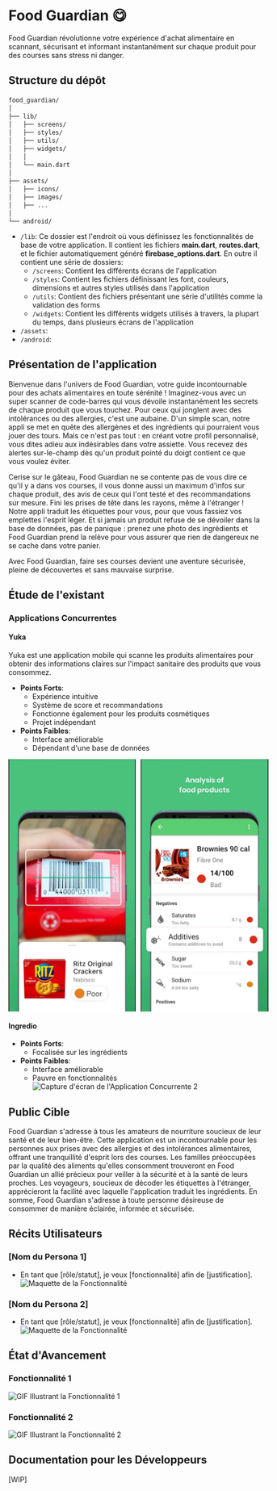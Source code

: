 # Food Guardian 😋

Food Guardian révolutionne votre expérience d'achat alimentaire en scannant, sécurisant et informant instantanément sur chaque produit pour des courses sans stress ni danger.

## Structure du dépôt

~~~text
food_guardian/
│
├── lib/
│   ├── screens/
│   ├── styles/
│   ├── utils/
│   ├── widgets/
│   │
│   └── main.dart
│
├── assets/
│   ├── icons/
│   ├── images/
│   ├── ...
│
└── android/
~~~

<!-- - `/maquettes`: Contient les maquettes visuelles de l'application. -->
- `/lib`: Ce dossier est l'endroit où vous définissez les fonctionnalités de base de votre application. Il contient les fichiers **main.dart**, **routes.dart**, et le fichier automatiquement généré **firebase_options.dart**. En outre il contient une série de dossiers:
  - `/screens`: Contient les différents écrans de l'application
  - `/styles`: Contient les fichiers définissant les font, couleurs, dimensions et autres styles utilisés dans l'application
  - `/utils`: Contient des fichiers présentant une série d'utilités comme la validation des forms
  - `/widgets`: Contient les différents widgets utilisés à travers, la plupart du temps, dans plusieurs écrans de l'application
- `/assets`: 
- `/android`:

## Présentation de l'application

Bienvenue dans l'univers de Food Guardian, votre guide incontournable pour des achats alimentaires en toute sérénité ! Imaginez-vous avec un super scanner de code-barres qui vous dévoile instantanément les secrets de chaque produit que vous touchez. Pour ceux qui jonglent avec des intolérances ou des allergies, c'est une aubaine. D'un simple scan, notre appli se met en quête des allergènes et des ingrédients qui pourraient vous jouer des tours. Mais ce n'est pas tout : en créant votre profil personnalisé, vous dites adieu aux indésirables dans votre assiette. Vous recevez des alertes sur-le-champ dès qu'un produit pointé du doigt contient ce que vous voulez éviter.

Cerise sur le gâteau, Food Guardian ne se contente pas de vous dire ce qu'il y a dans vos courses, il vous donne aussi un maximum d'infos sur chaque produit, des avis de ceux qui l'ont testé et des recommandations sur mesure. Fini les prises de tête dans les rayons, même à l'étranger ! Notre appli traduit les étiquettes pour vous, pour que vous fassiez vos emplettes l'esprit léger. Et si jamais un produit refuse de se dévoiler dans la base de données, pas de panique : prenez une photo des ingrédients et Food Guardian prend la relève pour vous assurer que rien de dangereux ne se cache dans votre panier.

Avec Food Guardian, faire ses courses devient une aventure sécurisée, pleine de découvertes et sans mauvaise surprise.

## Étude de l'existant

### Applications Concurrentes

#### Yuka
Yuka est une application mobile qui scanne les produits alimentaires pour obtenir des informations claires sur l'impact sanitaire des produits que vous consommez.
- **Points Forts**:
  - Expérience intuitive
  - Système de score et recommandations
  - Fonctionne également pour les produits cosmétiques
  - Projet indépendant
- **Points Faibles**:
  - Interface améliorable
  - Dépendant d'une base de données

<div style="display: flex;">
    <img src="/assets/screenshots/yuka1.jpg" alt="Capture d'écran de l'application Yuka" height="500" style="margin-right: 10px;">
    <img src="/assets/screenshots/yuka2.jpg" alt="Capture d'écran de l'application Yuka" height="500">
</div>

#### Ingredio
- **Points Forts**:
  - Focalisée sur les ingrédients
- **Points Faibles**:
  - Interface améliorable
  - Pauvre en fonctionnalités
![Capture d'écran de l'Application Concurrente 2](lien_vers_capture_ecran_2)

## Public Cible

Food Guardian s'adresse à tous les amateurs de nourriture soucieux de leur santé et de leur bien-être. Cette application est un incontournable pour les personnes aux prises avec des allergies et des intolérances alimentaires, offrant une tranquillité d'esprit lors des courses. Les familles préoccupées par la qualité des aliments qu'elles consomment trouveront en Food Guardian un allié précieux pour veiller à la sécurité et à la santé de leurs proches. Les voyageurs, soucieux de décoder les étiquettes à l'étranger, apprécieront la facilité avec laquelle l'application traduit les ingrédients. En somme, Food Guardian s'adresse à toute personne désireuse de consommer de manière éclairée, informée et sécurisée.

## Récits Utilisateurs

### [Nom du Persona 1]
- En tant que [rôle/statut], je veux [fonctionnalité] afin de [justification].
![Maquette de la Fonctionnalité](lien_vers_maquette)

### [Nom du Persona 2]
- En tant que [rôle/statut], je veux [fonctionnalité] afin de [justification].
![Maquette de la Fonctionnalité](lien_vers_maquette)

## État d'Avancement

### Fonctionnalité 1
![GIF Illustrant la Fonctionnalité 1](lien_vers_gif)

### Fonctionnalité 2
![GIF Illustrant la Fonctionnalité 2](lien_vers_gif)

## Documentation pour les Développeurs

[WIP]
